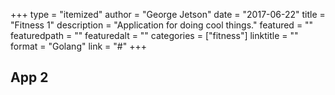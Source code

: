 +++
type = "itemized"
author = "George Jetson"
date = "2017-06-22"
title = "Fitness 1"
description = "Application for doing cool things."
featured = ""
featuredpath = ""
featuredalt = ""
categories = ["fitness"]
linktitle = ""
format = "Golang"
link = "#"
+++

## App 2
